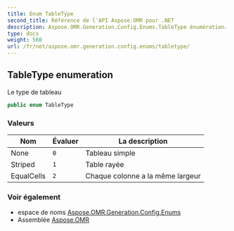 ```yaml
---
title: Enum TableType
second_title: Référence de l'API Aspose.OMR pour .NET
description: Aspose.OMR.Generation.Config.Enums.TableType énumération. Le type de tableau
type: docs
weight: 560
url: /fr/net/aspose.omr.generation.config.enums/tabletype/
---
```

## TableType enumeration

Le type de tableau

```csharp
public enum TableType
```

### Valeurs

| Nom | Évaluer | La description |
| --- | --- | --- |
| None | `0` | Tableau simple |
| Striped | `1` | Table rayée |
| EqualCells | `2` | Chaque colonne a la même largeur |

### Voir également

* espace de noms [Aspose.OMR.Generation.Config.Enums](../../aspose.omr.generation.config.enums/)
* Assemblée [Aspose.OMR](../../)


